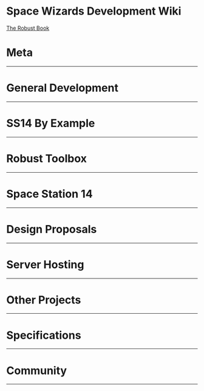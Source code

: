 Space Wizards Development Wiki
==============================

[The Robust Book](index.md)

Meta
====

----------------------

General Development
===================

----------------------

SS14 By Example
===============

----------------------

Robust Toolbox
==============

----------------------

Space Station 14
================

----------------------

Design Proposals
================

----------------------

Server Hosting
==============

----------------------

Other Projects
==============

----------------------

Specifications
==============

----------------------

Community
=========

----------------------
